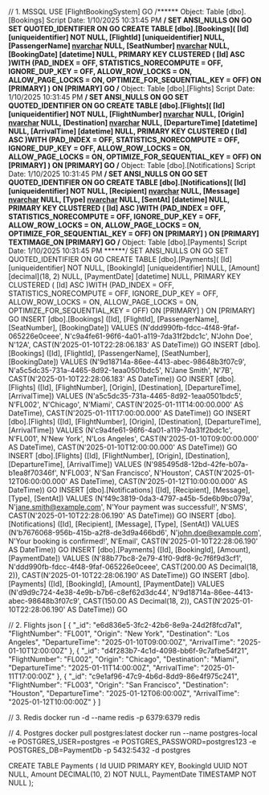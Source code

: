 // 1. MSSQL
USE [FlightBookingSystem]
GO
/****** Object:  Table [dbo].[Bookings]    Script Date: 1/10/2025 10:31:45 PM ******/
SET ANSI_NULLS ON
GO
SET QUOTED_IDENTIFIER ON
GO
CREATE TABLE [dbo].[Bookings](
	[Id] [uniqueidentifier] NOT NULL,
	[FlightId] [uniqueidentifier] NULL,
	[PassengerName] [nvarchar](100) NULL,
	[SeatNumber] [nvarchar](10) NULL,
	[BookingDate] [datetime] NULL,
PRIMARY KEY CLUSTERED 
(
	[Id] ASC
)WITH (PAD_INDEX = OFF, STATISTICS_NORECOMPUTE = OFF, IGNORE_DUP_KEY = OFF, ALLOW_ROW_LOCKS = ON, ALLOW_PAGE_LOCKS = ON, OPTIMIZE_FOR_SEQUENTIAL_KEY = OFF) ON [PRIMARY]
) ON [PRIMARY]
GO
/****** Object:  Table [dbo].[Flights]    Script Date: 1/10/2025 10:31:45 PM ******/
SET ANSI_NULLS ON
GO
SET QUOTED_IDENTIFIER ON
GO
CREATE TABLE [dbo].[Flights](
	[Id] [uniqueidentifier] NOT NULL,
	[FlightNumber] [nvarchar](50) NULL,
	[Origin] [nvarchar](50) NULL,
	[Destination] [nvarchar](50) NULL,
	[DepartureTime] [datetime] NULL,
	[ArrivalTime] [datetime] NULL,
PRIMARY KEY CLUSTERED 
(
	[Id] ASC
)WITH (PAD_INDEX = OFF, STATISTICS_NORECOMPUTE = OFF, IGNORE_DUP_KEY = OFF, ALLOW_ROW_LOCKS = ON, ALLOW_PAGE_LOCKS = ON, OPTIMIZE_FOR_SEQUENTIAL_KEY = OFF) ON [PRIMARY]
) ON [PRIMARY]
GO
/****** Object:  Table [dbo].[Notifications]    Script Date: 1/10/2025 10:31:45 PM ******/
SET ANSI_NULLS ON
GO
SET QUOTED_IDENTIFIER ON
GO
CREATE TABLE [dbo].[Notifications](
	[Id] [uniqueidentifier] NOT NULL,
	[Recipient] [nvarchar](100) NULL,
	[Message] [nvarchar](max) NULL,
	[Type] [nvarchar](50) NULL,
	[SentAt] [datetime] NULL,
PRIMARY KEY CLUSTERED 
(
	[Id] ASC
)WITH (PAD_INDEX = OFF, STATISTICS_NORECOMPUTE = OFF, IGNORE_DUP_KEY = OFF, ALLOW_ROW_LOCKS = ON, ALLOW_PAGE_LOCKS = ON, OPTIMIZE_FOR_SEQUENTIAL_KEY = OFF) ON [PRIMARY]
) ON [PRIMARY] TEXTIMAGE_ON [PRIMARY]
GO
/****** Object:  Table [dbo].[Payments]    Script Date: 1/10/2025 10:31:45 PM ******/
SET ANSI_NULLS ON
GO
SET QUOTED_IDENTIFIER ON
GO
CREATE TABLE [dbo].[Payments](
	[Id] [uniqueidentifier] NOT NULL,
	[BookingId] [uniqueidentifier] NULL,
	[Amount] [decimal](18, 2) NULL,
	[PaymentDate] [datetime] NULL,
PRIMARY KEY CLUSTERED 
(
	[Id] ASC
)WITH (PAD_INDEX = OFF, STATISTICS_NORECOMPUTE = OFF, IGNORE_DUP_KEY = OFF, ALLOW_ROW_LOCKS = ON, ALLOW_PAGE_LOCKS = ON, OPTIMIZE_FOR_SEQUENTIAL_KEY = OFF) ON [PRIMARY]
) ON [PRIMARY]
GO
INSERT [dbo].[Bookings] ([Id], [FlightId], [PassengerName], [SeatNumber], [BookingDate]) VALUES (N'ddd990fb-fdcc-4f48-9faf-065226e0ceee', N'c9a4fe61-96f6-4a01-a119-7da31f2bdc1c', N'John Doe', N'12A', CAST(N'2025-01-10T22:28:06.183' AS DateTime))
GO
INSERT [dbo].[Bookings] ([Id], [FlightId], [PassengerName], [SeatNumber], [BookingDate]) VALUES (N'9d18714a-86ee-4413-abec-98648b3f07c9', N'a5c5dc35-731a-4465-8d92-1eaa0501bdc5', N'Jane Smith', N'7B', CAST(N'2025-01-10T22:28:06.183' AS DateTime))
GO
INSERT [dbo].[Flights] ([Id], [FlightNumber], [Origin], [Destination], [DepartureTime], [ArrivalTime]) VALUES (N'a5c5dc35-731a-4465-8d92-1eaa0501bdc5', N'FL002', N'Chicago', N'Miami', CAST(N'2025-01-11T14:00:00.000' AS DateTime), CAST(N'2025-01-11T17:00:00.000' AS DateTime))
GO
INSERT [dbo].[Flights] ([Id], [FlightNumber], [Origin], [Destination], [DepartureTime], [ArrivalTime]) VALUES (N'c9a4fe61-96f6-4a01-a119-7da31f2bdc1c', N'FL001', N'New York', N'Los Angeles', CAST(N'2025-01-10T09:00:00.000' AS DateTime), CAST(N'2025-01-10T12:00:00.000' AS DateTime))
GO
INSERT [dbo].[Flights] ([Id], [FlightNumber], [Origin], [Destination], [DepartureTime], [ArrivalTime]) VALUES (N'985495d8-12bd-42fe-b07a-b1ea8f70346f', N'FL003', N'San Francisco', N'Houston', CAST(N'2025-01-12T06:00:00.000' AS DateTime), CAST(N'2025-01-12T10:00:00.000' AS DateTime))
GO
INSERT [dbo].[Notifications] ([Id], [Recipient], [Message], [Type], [SentAt]) VALUES (N'f49c3819-0da3-4797-a45b-5de6b9bc079a', N'jane.smith@example.com', N'Your payment was successful!', N'SMS', CAST(N'2025-01-10T22:28:06.190' AS DateTime))
GO
INSERT [dbo].[Notifications] ([Id], [Recipient], [Message], [Type], [SentAt]) VALUES (N'b7676068-956b-415b-a2f8-de3d9a466bd6', N'john.doe@example.com', N'Your booking is confirmed!', N'Email', CAST(N'2025-01-10T22:28:06.190' AS DateTime))
GO
INSERT [dbo].[Payments] ([Id], [BookingId], [Amount], [PaymentDate]) VALUES (N'88b77bc8-2e79-41f0-9df8-9c7f6f9d3cf1', N'ddd990fb-fdcc-4f48-9faf-065226e0ceee', CAST(200.00 AS Decimal(18, 2)), CAST(N'2025-01-10T22:28:06.190' AS DateTime))
GO
INSERT [dbo].[Payments] ([Id], [BookingId], [Amount], [PaymentDate]) VALUES (N'd9d9c724-4e38-4e9b-b7b6-c8ef62d3dc44', N'9d18714a-86ee-4413-abec-98648b3f07c9', CAST(150.00 AS Decimal(18, 2)), CAST(N'2025-01-10T22:28:06.190' AS DateTime))
GO

// 2. Flights json
[
    {
        "_id": "e6d836e5-3fc2-42b6-8e9a-24d2f8fcd7a1",
        "FlightNumber": "FL001",
        "Origin": "New York",
        "Destination": "Los Angeles",
        "DepartureTime": "2025-01-10T09:00:00Z",
        "ArrivalTime": "2025-01-10T12:00:00Z"
    },
    {
        "_id": "d4f283b7-4c1d-4098-bb6f-9c7afbe54f21",
        "FlightNumber": "FL002",
        "Origin": "Chicago",
        "Destination": "Miami",
        "DepartureTime": "2025-01-11T14:00:00Z",
        "ArrivalTime": "2025-01-11T17:00:00Z"
    },
    {
        "_id": "c9e1af96-47c9-4b6d-8dd9-86e4f975c241",
        "FlightNumber": "FL003",
        "Origin": "San Francisco",
        "Destination": "Houston",
        "DepartureTime": "2025-01-12T06:00:00Z",
        "ArrivalTime": "2025-01-12T10:00:00Z"
    }
]

// 3. Redis
docker run -d --name redis -p 6379:6379 redis

// 4. Postgres
docker pull postgres:latest
docker run --name postgres-local -e POSTGRES_USER=postgres -e POSTGRES_PASSWORD=postgres123 -e POSTGRES_DB=PaymentDb -p 5432:5432 -d postgres

CREATE TABLE Payments (
    Id UUID PRIMARY KEY,
    BookingId UUID NOT NULL,
    Amount DECIMAL(10, 2) NOT NULL,
    PaymentDate TIMESTAMP NOT NULL
);
